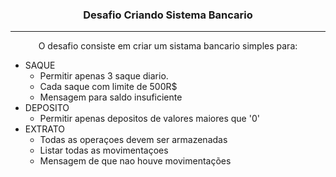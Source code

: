 <center>

### Desafio Criando Sistema Bancario 

---

O desafio consiste em criar um sistama bancario simples para:

</center>

- SAQUE
    - Permitir apenas 3 saque diario.
    - Cada saque com limite de 500R$
    - Mensagem para saldo insuficiente
- DEPOSITO
    - Permitir apenas depositos de valores maiores que '0'
- EXTRATO
    - Todas as operaçoes devem ser armazenadas
    - Listar todas as movimentaçoes
    - Mensagem de que nao houve movimentações

